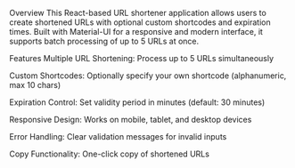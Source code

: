 Overview
This React-based URL shortener application allows users to create shortened URLs with optional custom shortcodes and expiration times. Built with Material-UI for a responsive and modern interface, it supports batch processing of up to 5 URLs at once.

Features
Multiple URL Shortening: Process up to 5 URLs simultaneously

Custom Shortcodes: Optionally specify your own shortcode (alphanumeric, max 10 chars)

Expiration Control: Set validity period in minutes (default: 30 minutes)

Responsive Design: Works on mobile, tablet, and desktop devices

Error Handling: Clear validation messages for invalid inputs

Copy Functionality: One-click copy of shortened URLs


